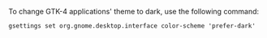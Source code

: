 
To change GTK-4 applications' theme to dark, use the following command:

``
gsettings set org.gnome.desktop.interface color-scheme 'prefer-dark'
``
